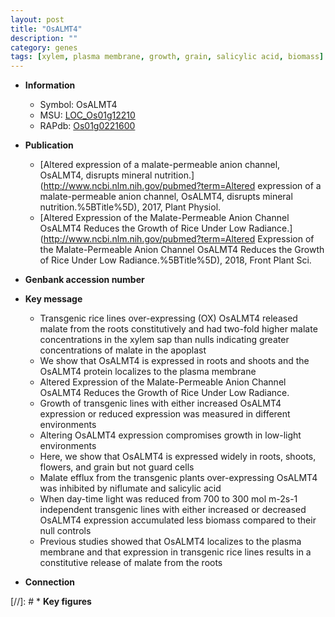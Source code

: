 ```yaml
---
layout: post
title: "OsALMT4"
description: ""
category: genes
tags: [xylem, plasma membrane, growth, grain, salicylic acid, biomass]
---
```


* **Information**  
    + Symbol: OsALMT4  
    + MSU: [LOC_Os01g12210](http://rice.uga.edu/cgi-bin/ORF_infopage.cgi?orf=LOC_Os01g12210)  
    + RAPdb: [Os01g0221600](https://rapdb.dna.affrc.go.jp/locus/?name=Os01g0221600)  

* **Publication**  
    + [Altered expression of a malate-permeable anion channel, OsALMT4, disrupts mineral nutrition.](http://www.ncbi.nlm.nih.gov/pubmed?term=Altered expression of a malate-permeable anion channel, OsALMT4, disrupts mineral nutrition.%5BTitle%5D), 2017, Plant Physiol.
    + [Altered Expression of the Malate-Permeable Anion Channel OsALMT4 Reduces the Growth of Rice Under Low Radiance.](http://www.ncbi.nlm.nih.gov/pubmed?term=Altered Expression of the Malate-Permeable Anion Channel OsALMT4 Reduces the Growth of Rice Under Low Radiance.%5BTitle%5D), 2018, Front Plant Sci.

* **Genbank accession number**  

* **Key message**  
    + Transgenic rice lines over-expressing (OX) OsALMT4 released malate from the roots constitutively and had two-fold higher malate concentrations in the xylem sap than nulls indicating greater concentrations of malate in the apoplast
    + We show that OsALMT4 is expressed in roots and shoots and the OsALMT4 protein localizes to the plasma membrane
    + Altered Expression of the Malate-Permeable Anion Channel OsALMT4 Reduces the Growth of Rice Under Low Radiance.
    + Growth of transgenic lines with either increased OsALMT4 expression or reduced expression was measured in different environments
    + Altering OsALMT4 expression compromises growth in low-light environments
    + Here, we show that OsALMT4 is expressed widely in roots, shoots, flowers, and grain but not guard cells
    + Malate efflux from the transgenic plants over-expressing OsALMT4 was inhibited by niflumate and salicylic acid
    + When day-time light was reduced from 700 to 300 <a6><cc>mol m-2s-1 independent transgenic lines with either increased or decreased OsALMT4 expression accumulated less biomass compared to their null controls
    + Previous studies showed that OsALMT4 localizes to the plasma membrane and that expression in transgenic rice lines results in a constitutive release of malate from the roots

* **Connection**  

[//]: # * **Key figures**  


